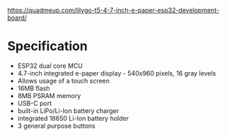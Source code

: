 https://quadmeup.com/lilygo-t5-4-7-inch-e-paper-esp32-development-board/

# Specification

  *  ESP32 dual core MCU
  *  4.7-inch integrated e-paper display - 540x960 pixels, 16 gray levels
  *  Allows usage of a touch screen
  *  16MB flash
  *  8MB PSRAM memory
  *  USB-C port
  *  built-in LiPo/Li-Ion battery charger
  *  integrated 18650 Li-Ion battery holder
  *  3 general purpose buttons
